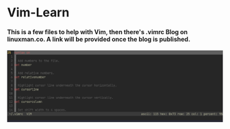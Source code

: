 # Vim-Learn
#### This is a few files to help with Vim, then there's .vimrc Blog on linuxman.co. A link will be provided once the blog is published.

![This is an, image of vimrc](header.jpg "vimrc")
